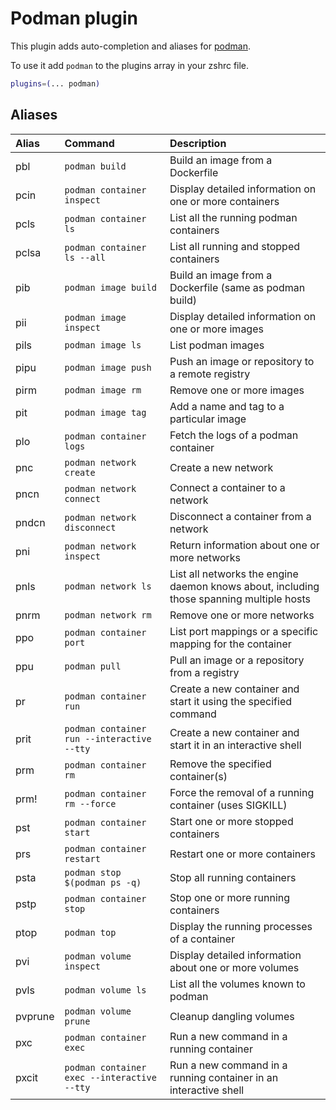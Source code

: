 # Podman plugin

This plugin adds auto-completion and aliases for [podman](https://podman.io/).

To use it add `podman` to the plugins array in your zshrc file.

```zsh
plugins=(... podman)
```

## Aliases

| Alias   | Command                                       | Description                                                                              |
| :------ | :-------------------------------------------- | :--------------------------------------------------------------------------------------- |
| pbl     | `podman build`                                | Build an image from a Dockerfile                                                         |
| pcin    | `podman container inspect`                    | Display detailed information on one or more containers                                   |
| pcls    | `podman container ls`                         | List all the running podman containers                                                   |
| pclsa   | `podman container ls --all`                   | List all running and stopped containers                                                  |
| pib     | `podman image build`                          | Build an image from a Dockerfile (same as podman build)                                  |
| pii     | `podman image inspect`                        | Display detailed information on one or more images                                       |
| pils    | `podman image ls`                             | List podman images                                                                       |
| pipu    | `podman image push`                           | Push an image or repository to a remote registry                                         |
| pirm    | `podman image rm`                             | Remove one or more images                                                                |
| pit     | `podman image tag`                            | Add a name and tag to a particular image                                                 |
| plo     | `podman container logs`                       | Fetch the logs of a podman container                                                     |
| pnc     | `podman network create`                       | Create a new network                                                                     |
| pncn    | `podman network connect`                      | Connect a container to a network                                                         |
| pndcn   | `podman network disconnect`                   | Disconnect a container from a network                                                    |
| pni     | `podman network inspect`                      | Return information about one or more networks                                            |
| pnls    | `podman network ls`                           | List all networks the engine daemon knows about, including those spanning multiple hosts |
| pnrm    | `podman network rm`                           | Remove one or more networks                                                              |
| ppo     | `podman container port`                       | List port mappings or a specific mapping for the container                               |
| ppu     | `podman pull`                                 | Pull an image or a repository from a registry                                            |
| pr      | `podman container run`                        | Create a new container and start it using the specified command                          |
| prit    | `podman container run --interactive --tty`    | Create a new container and start it in an interactive shell                              |
| prm     | `podman container rm`                         | Remove the specified container(s)                                                        |
| prm!    | `podman container rm --force`                 | Force the removal of a running container (uses SIGKILL)                                  |
| pst     | `podman container start`                      | Start one or more stopped containers                                                     |
| prs     | `podman container restart`                    | Restart one or more containers                                                           |
| psta    | `podman stop $(podman ps -q)`                 | Stop all running containers                                                              |
| pstp    | `podman container stop`                       | Stop one or more running containers                                                      |
| ptop    | `podman top`                                  | Display the running processes of a container                                             |
| pvi     | `podman volume inspect`                       | Display detailed information about one or more volumes                                   |
| pvls    | `podman volume ls`                            | List all the volumes known to podman                                                     |
| pvprune | `podman volume prune`                         | Cleanup dangling volumes                                                                 |
| pxc     | `podman container exec`                       | Run a new command in a running container                                                 |
| pxcit   | `podman container exec --interactive --tty`   | Run a new command in a running container in an interactive shell                         |
